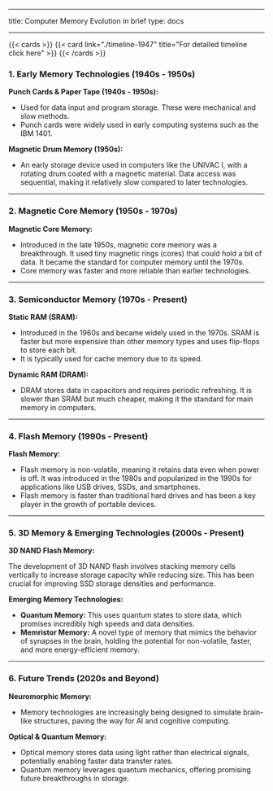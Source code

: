 
---

title: Computer Memory Evolution in brief
type: docs

---
{{< cards >}}
  {{< card link="./timeline-1947" title="For detailed timeline click here" >}}
{{< /cards >}}

### 1. Early Memory Technologies (1940s - 1950s)

**Punch Cards & Paper Tape (1940s - 1950s):**

- Used for data input and program storage. These were mechanical and slow methods.
- Punch cards were widely used in early computing systems such as the IBM 1401.

**Magnetic Drum Memory (1950s):**

- An early storage device used in computers like the UNIVAC I, with a rotating drum coated with a magnetic material. Data access was sequential, making it relatively slow compared to later technologies.

---

### 2. Magnetic Core Memory (1950s - 1970s)

**Magnetic Core Memory:**

- Introduced in the late 1950s, magnetic core memory was a breakthrough. It used tiny magnetic rings (cores) that could hold a bit of data. It became the standard for computer memory until the 1970s.
- Core memory was faster and more reliable than earlier technologies.

---

### 3. Semiconductor Memory (1970s - Present)

**Static RAM (SRAM):**

- Introduced in the 1960s and became widely used in the 1970s. SRAM is faster but more expensive than other memory types and uses flip-flops to store each bit.
- It is typically used for cache memory due to its speed.

**Dynamic RAM (DRAM):**

- DRAM stores data in capacitors and requires periodic refreshing. It is slower than SRAM but much cheaper, making it the standard for main memory in computers.

---

### 4. Flash Memory (1990s - Present)

**Flash Memory:**

- Flash memory is non-volatile, meaning it retains data even when power is off. It was introduced in the 1980s and popularized in the 1990s for applications like USB drives, SSDs, and smartphones.
- Flash memory is faster than traditional hard drives and has been a key player in the growth of portable devices.

---

### 5. 3D Memory & Emerging Technologies (2000s - Present)

**3D NAND Flash Memory:**

The development of 3D NAND flash involves stacking memory cells vertically to increase storage capacity while reducing size. This has been crucial for improving SSD storage densities and performance.

**Emerging Memory Technologies:**

- **Quantum Memory:** This uses quantum states to store data, which promises incredibly high speeds and data densities.
- **Memristor Memory:** A novel type of memory that mimics the behavior of synapses in the brain, holding the potential for non-volatile, faster, and more energy-efficient memory.

---

### 6. Future Trends (2020s and Beyond)

**Neuromorphic Memory:**

- Memory technologies are increasingly being designed to simulate brain-like structures, paving the way for AI and cognitive computing.

**Optical & Quantum Memory:**

- Optical memory stores data using light rather than electrical signals, potentially enabling faster data transfer rates.
- Quantum memory leverages quantum mechanics, offering promising future breakthroughs in storage.
